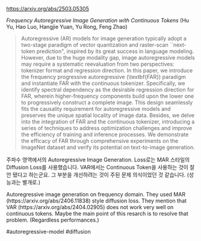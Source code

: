 https://arxiv.org/abs/2503.05305

*Frequency Autoregressive Image Generation with Continuous Tokens* (Hu Yu, Hao Luo, Hangjie Yuan, Yu Rong, Feng Zhao)

> Autoregressive (AR) models for image generation typically adopt a two-stage paradigm of vector quantization and raster-scan ``next-token prediction", inspired by its great success in language modeling. However, due to the huge modality gap, image autoregressive models may require a systematic reevaluation from two perspectives: tokenizer format and regression direction. In this paper, we introduce the frequency progressive autoregressive (\textbf{FAR}) paradigm and instantiate FAR with the continuous tokenizer. Specifically, we identify spectral dependency as the desirable regression direction for FAR, wherein higher-frequency components build upon the lower one to progressively construct a complete image. This design seamlessly fits the causality requirement for autoregressive models and preserves the unique spatial locality of image data. Besides, we delve into the integration of FAR and the continuous tokenizer, introducing a series of techniques to address optimization challenges and improve the efficiency of training and inference processes. We demonstrate the efficacy of FAR through comprehensive experiments on the ImageNet dataset and verify its potential on text-to-image generation.

주파수 영역에서의 Autoregressive Image Generation. Loss로는 MAR 스타일의 Diffusion Loss를 사용했습니다. VAR에서는 Continuous Token을 사용하는 것이 잘 안 됐다고 하는군요. 그 부분을 개선하려는 것이 주된 문제 의식이었던 것 같습니다. (성능과는 별개로.)

<english>
Autoregressive image generation on frequency domain. They used MAR (https://arxiv.org/abs/2406.11838) style diffusion loss. They mention that VAR (https://arxiv.org/abs/2404.02905) does not work very well on continuous tokens. Maybe the main point of this resarch is to resolve that problem. (Regardless performances.)
</english>

#autoregressive-model #diffusion 